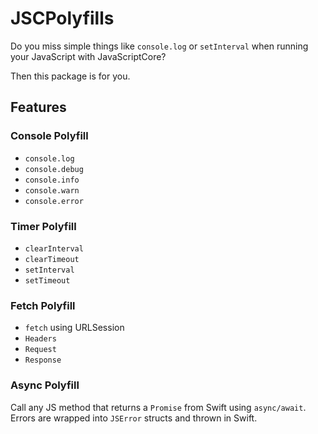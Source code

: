 # JSCPolyfills

Do you miss simple things like `console.log` or `setInterval` when running your JavaScript with JavaScriptCore?

Then this package is for you.

## Features

### Console Polyfill
- `console.log`
- `console.debug`
- `console.info`
- `console.warn`
- `console.error`

### Timer Polyfill
- `clearInterval`
- `clearTimeout`
- `setInterval`
- `setTimeout`

### Fetch Polyfill
- `fetch` using URLSession
- `Headers`
- `Request`
- `Response`

### Async Polyfill
Call any JS method that returns a `Promise` from Swift using `async/await`.
Errors are wrapped into `JSError` structs and thrown in Swift.
